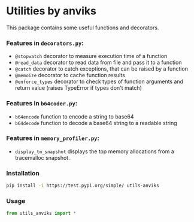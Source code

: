 # Utilities by anviks

This package contains some useful functions and decorators.

### Features in `decorators.py`:
- `@stopwatch` decorator to measure execution time of a function
- `@read_data` decorator to read data from file and pass it to a function
- `@catch` decorator to catch exceptions, that can be raised by a function
- `@memoize` decorator to cache function results
- `@enforce_types` decorator to check types of function arguments and return value (raises TypeError if types don't match)

### Features in `b64coder.py`:
- `b64encode` function to encode a string to base64
- `b64decode` function to decode a base64 string to a readable string

### Features in `memory_profiler.py`:
- `display_tm_snapshot` displays the top memory allocations from a tracemalloc snapshot.

### Installation
```bash
pip install -i https://test.pypi.org/simple/ utils-anviks
```

### Usage
```python
from utils_anviks import *
```
